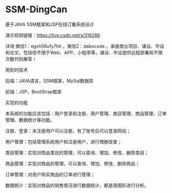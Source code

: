 # SSM-DingCan
基于JAVA SSM框架和JSP在线订餐系统设计

演示视频链接：https://live.csdn.net/v/316286

详询 微信1：egvh56ufy7hh ，微信2：dabocode 。承接商业项目、课设、毕设和论文，包括但不限于Web、APP、小程序等，课设、毕设提供远程部署和不限次数代码解答！

用到的技术

后端：JAVA语言，SSM框架，MySql数据库

前端：JSP，BootStrap框架

实现的功能

本系统的功能应该包括：用户登录和注册、用户管理、类目管理、商品管理、订单管理、数据统计等功能。

注册、登录：未注册用户可以注册，有了账号后可以登录网站；

用户管理：包括管理系统用户和注册用户，进行增删改查；

类目管理：实现对商品类目的管理，可以查询、增加、修改、删除类目；

商品管理：实现对商品的管理，可以查询、增加、修改、删除商品；

订单管理：对用户购买商品的订单进行管理；

数据统计：实现对商品的销售情况进行数据统计，都是用图形进行分析。
